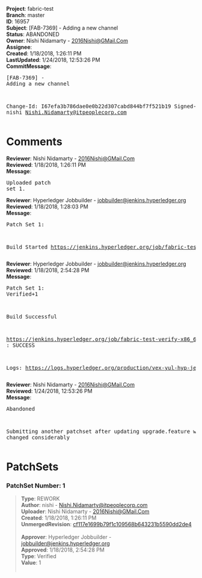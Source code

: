<strong>Project</strong>: fabric-test<br><strong>Branch</strong>: master<br><strong>ID</strong>: 16957<br><strong>Subject</strong>: [FAB-7369] - Adding a new channel<br><strong>Status</strong>: ABANDONED<br><strong>Owner</strong>: Nishi Nidamarty - 2016Nishi@GMail.Com<br><strong>Assignee</strong>:<br><strong>Created</strong>: 1/18/2018, 1:26:11 PM<br><strong>LastUpdated</strong>: 1/24/2018, 12:53:26 PM<br><strong>CommitMessage</strong>:<br><pre>[FAB-7369] - Adding a new channel

Change-Id: I67efa3b786dae0e0b22d307cabd844bf7f521b19
Signed-off-by: nishi <Nishi.Nidamarty@itpeoplecorp.com>
</pre><h1>Comments</h1><strong>Reviewer</strong>: Nishi Nidamarty - 2016Nishi@GMail.Com<br><strong>Reviewed</strong>: 1/18/2018, 1:26:11 PM<br><strong>Message</strong>: <pre>Uploaded patch set 1.</pre><strong>Reviewer</strong>: Hyperledger Jobbuilder - jobbuilder@jenkins.hyperledger.org<br><strong>Reviewed</strong>: 1/18/2018, 1:28:03 PM<br><strong>Message</strong>: <pre>Patch Set 1:

Build Started https://jenkins.hyperledger.org/job/fabric-test-verify-x86_64/690/</pre><strong>Reviewer</strong>: Hyperledger Jobbuilder - jobbuilder@jenkins.hyperledger.org<br><strong>Reviewed</strong>: 1/18/2018, 2:54:28 PM<br><strong>Message</strong>: <pre>Patch Set 1: Verified+1

Build Successful 

https://jenkins.hyperledger.org/job/fabric-test-verify-x86_64/690/ : SUCCESS

Logs: https://logs.hyperledger.org/production/vex-yul-hyp-jenkins-3/fabric-test-verify-x86_64/690</pre><strong>Reviewer</strong>: Nishi Nidamarty - 2016Nishi@GMail.Com<br><strong>Reviewed</strong>: 1/24/2018, 12:53:26 PM<br><strong>Message</strong>: <pre>Abandoned

Submitting another patchset after updating upgrade.feature which has changed considerably</pre><h1>PatchSets</h1><h3>PatchSet Number: 1</h3><blockquote><strong>Type</strong>: REWORK<br><strong>Author</strong>: nishi - Nishi.Nidamarty@itpeoplecorp.com<br><strong>Uploader</strong>: Nishi Nidamarty - 2016Nishi@GMail.Com<br><strong>Created</strong>: 1/18/2018, 1:26:11 PM<br><strong>UnmergedRevision</strong>: [cf117e1699b79f1c109568b643231b5590dd2de4](https://github.com/hyperledger-gerrit-archive/fabric-test/commit/cf117e1699b79f1c109568b643231b5590dd2de4)<br><br><strong>Approver</strong>: Hyperledger Jobbuilder - jobbuilder@jenkins.hyperledger.org<br><strong>Approved</strong>: 1/18/2018, 2:54:28 PM<br><strong>Type</strong>: Verified<br><strong>Value</strong>: 1<br><br></blockquote>